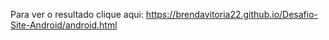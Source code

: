 Para ver o resultado clique aqui: https://brendavitoria22.github.io/Desafio-Site-Android/android.html
